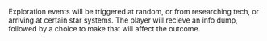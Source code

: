 Exploration events will be triggered at random, or from researching tech, or arriving at certain star systems. 
The player will recieve an info dump, followed by a choice to make that will affect the outcome. 

